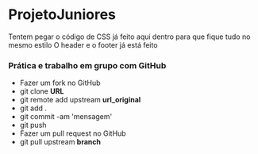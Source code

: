 # ProjetoJuniores


Tentem pegar o código de CSS já feito aqui dentro para que fique tudo no mesmo estilo
O header e o footer já está feito

### Prática e trabalho em grupo com GitHub

- Fazer um fork no GitHub
- git clone **URL**
- git remote add upstream **url_original**
- git add .
- git commit -am 'mensagem'
- git push
- Fazer um pull request no GitHub
- git pull upstream **branch**
